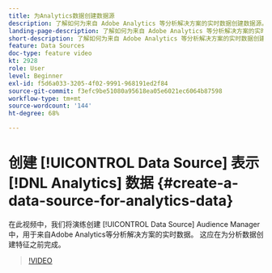 ```yaml
---
title: 为Analytics数据创建数据源
description: 了解如何为来自 Adobe Analytics 等分析解决方案的实时数据创建数据源。在为分析数据创建特征之前执行此操作。
landing-page-description: 了解如何为来自 Adobe Analytics 等分析解决方案的实时数据创建数据源。在为分析数据创建特征之前执行此操作。
short-description: 了解如何为来自 Adobe Analytics 等分析解决方案的实时数据创建数据源。在为分析数据创建特征之前执行此操作。
feature: Data Sources
doc-type: feature video
kt: 2928
role: User
level: Beginner
exl-id: f5d6a033-3205-4f02-9991-968191ed2f84
source-git-commit: f3efc9be51080a95618ea05e6021ec6064b87598
workflow-type: tm+mt
source-wordcount: '144'
ht-degree: 68%

---
```


# 创建 [!UICONTROL Data Source] 表示 [!DNL Analytics] 数据 {#create-a-data-source-for-analytics-data}

在此视频中，我们将演练创建 [!UICONTROL Data Source] Audience Manager中，用于来自Adobe Analytics等分析解决方案的实时数据。 这应在为分析数据创建特征之前完成。

>[!VIDEO](https://video.tv.adobe.com/v/27329/?quality=12)
